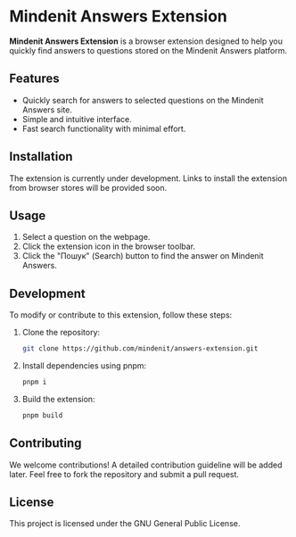 # Mindenit Answers Extension

**Mindenit Answers Extension** is a browser extension designed to help you quickly find answers to questions stored on the Mindenit Answers platform.

## Features

- Quickly search for answers to selected questions on the Mindenit Answers site.
- Simple and intuitive interface.
- Fast search functionality with minimal effort.

## Installation

The extension is currently under development. Links to install the extension from browser stores will be provided soon.

## Usage

1. Select a question on the webpage.
2. Click the extension icon in the browser toolbar.
3. Click the "Пошук" (Search) button to find the answer on Mindenit Answers.

## Development

To modify or contribute to this extension, follow these steps:

1. Clone the repository:
   ```bash
   git clone https://github.com/mindenit/answers-extension.git
   ```
2. Install dependencies using pnpm:
   ```bash
   pnpm i
   ```
3. Build the extension:
   ```bash
   pnpm build
   ```

## Contributing

We welcome contributions! A detailed contribution guideline will be added later. Feel free to fork the repository and submit a pull request.

## License

This project is licensed under the GNU General Public License.